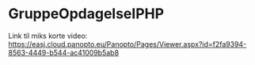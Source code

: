 # GruppeOpdagelseIPHP

Link til miks korte video: https://easj.cloud.panopto.eu/Panopto/Pages/Viewer.aspx?id=f2fa9394-8563-4449-b544-ac41009b5ab8
